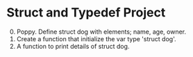 
# Struct and Typedef Project

0. Poppy. Define struct dog with elements; name, age, owner.
1. Create a function that initialize the var type 'struct dog'.
2. A function to print details of struct dog.
